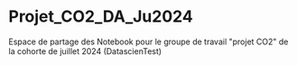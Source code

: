# Projet_CO2_DA_Ju2024
Espace de partage des Notebook pour le groupe de travail "projet CO2" de la cohorte de juillet 2024 (DatascienTest)
